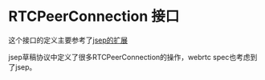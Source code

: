 # RTCPeerConnection 接口

这个接口的定义主要参考了[jsep的扩展](https://tools.ietf.org/html/draft-ietf-rtcweb-jsep/)

jsep草稿协议中定义了很多RTCPeerConnection的操作，webrtc spec也考虑到了jsep。
